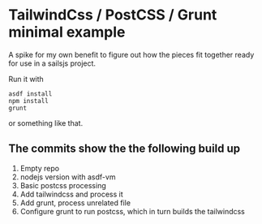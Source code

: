 # TailwindCss / PostCSS / Grunt minimal example

A spike for my own benefit to figure out how the pieces fit together ready for use in a sailsjs project.

Run it with

```
asdf install
npm install
grunt
```

or something like that.

## The commits show the the following build up

1. Empty repo
1. nodejs version with asdf-vm
1. Basic postcss processing
1. Add tailwindcss and process it
1. Add grunt, process unrelated file
1. Configure grunt to run postcss, which in turn builds the tailwindcss
